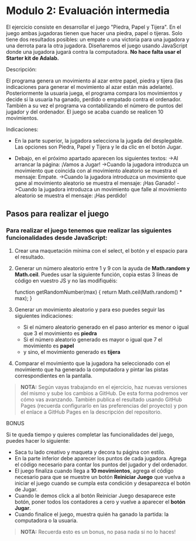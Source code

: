 
# Modulo 2: Evaluación intermedia

El ejercicio consiste en desarrollar el juego "Piedra, Papel y Tijera". En el juego ambas jugadoras tienen que
hacer una piedra, papel o tijeras. Solo tiene dos resultados posibles: un empate o una victoria para una
jugadora y una derrota para la otra jugadora. Diseñaremos el juego usando JavaScript donde una jugadora jugará contra la computadora. **No hace falta usar el Starter kit de Adalab.**


Descripción:

El programa genera un movimiento al azar entre papel, piedra y tijera (las indicaciones para generar el
movimiento al azar están más adelante). Posteriormente la usuaria juega, el programa compara los
movimientos y decide si la usuaria ha ganado, perdido o empatado contra el ordenador. También a su vez el
programa va contabilizando el número de puntos del jugador y del ordenador. El juego se acaba cuando se
realicen 10 movimientos.

Indicaciones:

- En la parte superior, la jugadora selecciona la jugada del desplegable. Las opciones son Piedra,
Papel y Tijera y le da clic en el botón Jugar.

- Debajo, en el próximo apartado aparecen los siguientes textos:
   ->Al arrancar la página: ¡Vamos a Jugar!
   ->Cuando la jugadora introduzca un movimiento que coincida con al movimiento aleatorio se muestra el mensaje: Empate.
   ->Cuando la jugadora introduzca un movimiento que gane al movimiento aleatorio se muestra el mensaje: ¡Has Ganado!
   ->Cuando la jugadora introduzca un movimiento que falle al movimiento aleatorio se muestra el mensaje: ¡Has perdido!

## Pasos para realizar el juego

### Para realizar el juego tenemos que realizar las siguientes funcionalidades desde JavaScript:

1.  Crear una maquetación mínima con el select, el botón y el espacio para el resultado.
2. Generar un número aleatorio entre 1 y 9 con la ayuda de **Math.random y Math.ceil**. Puedes usar la
siguiente función, copia estas 3 líneas de código en vuestro JS y no las modifiquéis:

   function getRandomNumber(max) {
      return Math.ceil(Math.random() * max);
   }

3. Generar un movimiento aleatorio y para eso puedes seguir las siguientes indicaciones:
   - Si el número aleatorio generado en el paso anterior es menor o igual que 3 el movimiento es **piedra**
   - Si el número aleatorio generado es mayor o igual que 7 el movimiento es **papel**
   - y sino, el movimiento generado es **tijera**

4. Comparar el movimiento que la jugadora ha seleccionado con el movimiento que ha generado la
computadora y pintar las pistas correspondientes en la pantalla.


> **NOTA:** Según vayas trabajando en el ejercicio, haz nuevas versiones del mismo y sube los cambios a GitHub. De
esta forma podremos ver cómo vas avanzando. También publica el resultado usando GitHub Pages
(recuerda configurarlo en las preferencias del proyecto) y pon el enlace a GitHub Pages en la descripción del repositorio.

BONUS

Si te queda tiempo y quieres completar las funcionalidades del juego, puedes hacer lo siguiente:

- Saca tu lado creativo y maqueta y decora tu página con estilo.
- En la parte inferior debe aparecer los puntos de cada jugadora. Agrega el código necesario para contar los puntos del jugador y del ordenador.
- El juego finaliza cuando llega a **10 movimientos**, agrega el código necesario para que se muestre un
botón **Reiniciar Juego** que vuelva a iniciar el juego cuando se cumpla esta condición y desaparezca
el botón de Jugar.
- Cuando le demos click a al botón Reiniciar Juego desaparece este botón, poner todos los
contadores a cero y vuelve a aparecer el **botón Jugar**.
- Cuando finalice el juego, muestra quién ha ganado la partida: la computadora o la usuaria.


> **NOTA:** Recuerda esto es un bonus, no pasa nada si no lo haces!